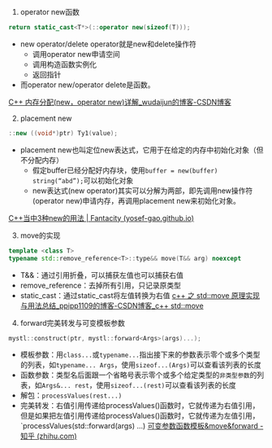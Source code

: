 ---
---

1. operator  new函数
```cpp
return static_cast<T*>(::operator new(sizeof(T)));
```
- new operator/delete operator就是new和delete操作符
	- 调用operator new申请空间
	- 调用构造函数实例化
	- 返回指针
- 而operator new/operator delete是函数。

[C++ 内存分配(new，operator new)详解_wudaijun的博客-CSDN博客](https://blog.csdn.net/WUDAIJUN/article/details/9273339)

2. placement new
```cpp
::new ((void*)ptr) Ty1(value);
```
- placement new也叫定位new表达式，它用于在给定的内存中初始化对象（但不分配内存）
	- 假定buffer已经分配好内存块，使用`buffer = new(buffer) string(“abd”);`可以初始化对象
	- new表达式(new operator)其实可以分解为两部，即先调用new操作符(operator new)申请内存，再调用placement new来初始化对象。

[C++当中3种new的用法 | Fantacity (yosef-gao.github.io)](https://yosef-gao.github.io/2016/10/01/cpp-new/)

3. move的实现
```cpp
template <class T>
typename std::remove_reference<T>::type&& move(T&& arg) noexcept
```
- T&&：通过引用折叠，可以捕获左值也可以捕获右值
- remove_reference：去掉所有引用，只记录原类型
- static_cast：通过static_cast将左值转换为右值
[c++ 之 std::move 原理实现与用法总结_ppipp1109的博客-CSDN博客_c++ std::move](https://blog.csdn.net/p942005405/article/details/84644069)

4. forward完美转发与可变模板参数
```cpp
mystl::construct(ptr, mystl::forward<Args>(args)...);
```
- 模板参数：用`class...`或`typename...`指出接下来的参数表示零个或多个类型的列表，如`typename... Args`，使用`sizeof...(Args)`可以查看该列表的长度
- 函数参数：类型名后面跟一个省略号表示零个或多个给定类型的`非类型参数`的列表，如`Args&... rest`，使用`sizeof...(rest)`可以查看该列表的长度
- 解包：`processValues(rest...)`
- 完美转发：右值引用传递给processValues()函数时，它就传递为右值引用，但是如果把左值引用传递给processValues()函数时，它就传递为左值引用，`processValues(std::forward<Ts>(args) ...)
[可变参数函数模板&move&forward - 知乎 (zhihu.com)](https://zhuanlan.zhihu.com/p/408219169)


